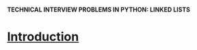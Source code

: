 #### TECHNICAL INTERVIEW PROBLEMS IN PYTHON: LINKED LISTS

# [Introduction](https://www.codecademy.com/courses/technical-interview-practice-python/lessons/tip-python-linked-lists/exercises/tip-python-ll-intro)

